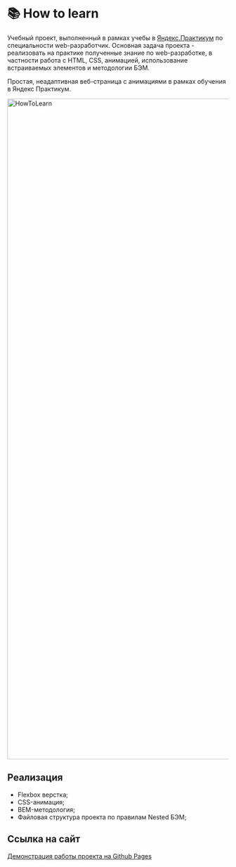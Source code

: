 # 📚 How to learn
Учебный проект, выполненный в рамках учебы в [Яндекс.Практикум](https://practicum.yandex.ru/) по специальности web-разработчик. Основная задача проекта - реализовать на практике полученные знание по web-разработке, в частности работа с HTML, CSS, анимацией, использование встраиваемых элементов и методологии БЭМ.

Простая, неадаптивная веб-страница с анимациями в рамках обучения в Яндекс Практикум.

<img width="1503" alt="HowToLearn" src="https://user-images.githubusercontent.com/96244317/184151437-61878280-f9ae-4e59-85d2-413844851f2b.png">

## Реализация
* Flexbox верстка;
* CSS-анимация;
* BEM-методология;
* Файловая структура проекта по правилам Nested БЭМ;

## Ссылка на сайт
[Демонстрация работы проекта на Github Pages](https://mikhailyandex.github.io/how-to-learn/)
